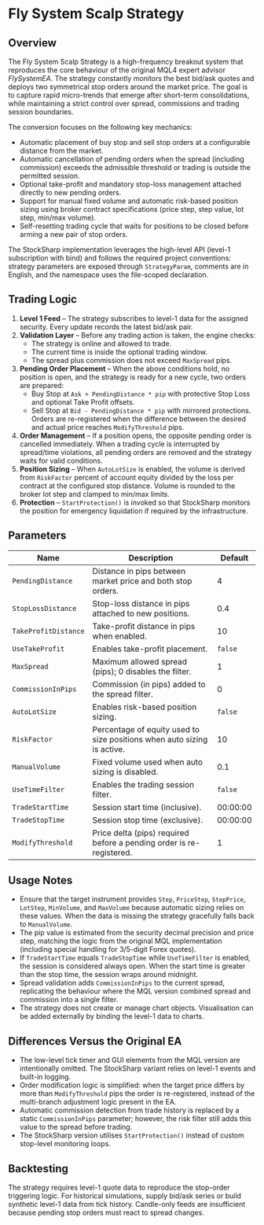 # Fly System Scalp Strategy

## Overview
The Fly System Scalp Strategy is a high-frequency breakout system that reproduces the core behaviour of the original MQL4 expert advisor *FlySystemEA*. The strategy constantly monitors the best bid/ask quotes and deploys two symmetrical stop orders around the market price. The goal is to capture rapid micro-trends that emerge after short-term consolidations, while maintaining a strict control over spread, commissions and trading session boundaries.

The conversion focuses on the following key mechanics:

* Automatic placement of buy stop and sell stop orders at a configurable distance from the market.
* Automatic cancellation of pending orders when the spread (including commission) exceeds the admissible threshold or trading is outside the permitted session.
* Optional take-profit and mandatory stop-loss management attached directly to new pending orders.
* Support for manual fixed volume and automatic risk-based position sizing using broker contract specifications (price step, step value, lot step, min/max volume).
* Self-resetting trading cycle that waits for positions to be closed before arming a new pair of stop orders.

The StockSharp implementation leverages the high-level API (level-1 subscription with bind) and follows the required project conventions: strategy parameters are exposed through `StrategyParam`, comments are in English, and the namespace uses the file-scoped declaration.

## Trading Logic
1. **Level 1 Feed** – The strategy subscribes to level-1 data for the assigned security. Every update records the latest bid/ask pair.
2. **Validation Layer** – Before any trading action is taken, the engine checks:
   * The strategy is online and allowed to trade.
   * The current time is inside the optional trading window.
   * The spread plus commission does not exceed `MaxSpread` pips.
3. **Pending Order Placement** – When the above conditions hold, no position is open, and the strategy is ready for a new cycle, two orders are prepared:
   * Buy Stop at `Ask + PendingDistance * pip` with protective Stop Loss and optional Take Profit offsets.
   * Sell Stop at `Bid - PendingDistance * pip` with mirrored protections.
   Orders are re-registered when the difference between the desired and actual price reaches `ModifyThreshold` pips.
4. **Order Management** – If a position opens, the opposite pending order is cancelled immediately. When a trading cycle is interrupted by spread/time violations, all pending orders are removed and the strategy waits for valid conditions.
5. **Position Sizing** – When `AutoLotSize` is enabled, the volume is derived from `RiskFactor` percent of account equity divided by the loss per contract at the configured stop distance. Volume is rounded to the broker lot step and clamped to min/max limits.
6. **Protection** – `StartProtection()` is invoked so that StockSharp monitors the position for emergency liquidation if required by the infrastructure.

## Parameters
| Name | Description | Default |
|------|-------------|---------|
| `PendingDistance` | Distance in pips between market price and both stop orders. | 4 |
| `StopLossDistance` | Stop-loss distance in pips attached to new positions. | 0.4 |
| `TakeProfitDistance` | Take-profit distance in pips when enabled. | 10 |
| `UseTakeProfit` | Enables take-profit placement. | `false` |
| `MaxSpread` | Maximum allowed spread (pips); 0 disables the filter. | 1 |
| `CommissionInPips` | Commission (in pips) added to the spread filter. | 0 |
| `AutoLotSize` | Enables risk-based position sizing. | `false` |
| `RiskFactor` | Percentage of equity used to size positions when auto sizing is active. | 10 |
| `ManualVolume` | Fixed volume used when auto sizing is disabled. | 0.1 |
| `UseTimeFilter` | Enables the trading session filter. | `false` |
| `TradeStartTime` | Session start time (inclusive). | 00:00:00 |
| `TradeStopTime` | Session stop time (exclusive). | 00:00:00 |
| `ModifyThreshold` | Price delta (pips) required before a pending order is re-registered. | 1 |

## Usage Notes
* Ensure that the target instrument provides `Step`, `PriceStep`, `StepPrice`, `LotStep`, `MinVolume`, and `MaxVolume` because automatic sizing relies on these values. When the data is missing the strategy gracefully falls back to `ManualVolume`.
* The pip value is estimated from the security decimal precision and price step, matching the logic from the original MQL implementation (including special handling for 3/5-digit Forex quotes).
* If `TradeStartTime` equals `TradeStopTime` while `UseTimeFilter` is enabled, the session is considered always open. When the start time is greater than the stop time, the session wraps around midnight.
* Spread validation adds `CommissionInPips` to the current spread, replicating the behaviour where the MQL version combined spread and commission into a single filter.
* The strategy does not create or manage chart objects. Visualisation can be added externally by binding the level-1 data to charts.

## Differences Versus the Original EA
* The low-level tick timer and GUI elements from the MQL version are intentionally omitted. The StockSharp variant relies on level-1 events and built-in logging.
* Order modification logic is simplified: when the target price differs by more than `ModifyThreshold` pips the order is re-registered, instead of the multi-branch adjustment logic present in the EA.
* Automatic commission detection from trade history is replaced by a static `CommissionInPips` parameter; however, the risk filter still adds this value to the spread before trading.
* The StockSharp version utilises `StartProtection()` instead of custom stop-level monitoring loops.

## Backtesting
The strategy requires level-1 quote data to reproduce the stop-order triggering logic. For historical simulations, supply bid/ask series or build synthetic level-1 data from tick history. Candle-only feeds are insufficient because pending stop orders must react to spread changes.
